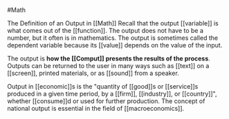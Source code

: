 #Math 

The Definition of an Output in [[Math]]
Recall that the output [[variable]] is what comes out of the [[function]]. The output does not have to be a number, but it often is in mathematics. The output is sometimes called the dependent variable because its [[value]] depends on the value of the input.

The output is **how the [[Comput]] presents the results of the process**. Outputs can be returned to the user in many ways such as [[text]] on a [[screen]], printed materials, or as [[sound]] from a speaker.

Output in [[economic]]s is the "quantity of [[good]]s or [[service]]s produced in a given time period, by a [[firm]], [[industry]], or [[country]]", whether [[consume]]d or used for further production. The concept of national output is essential in the field of [[macroeconomics]].